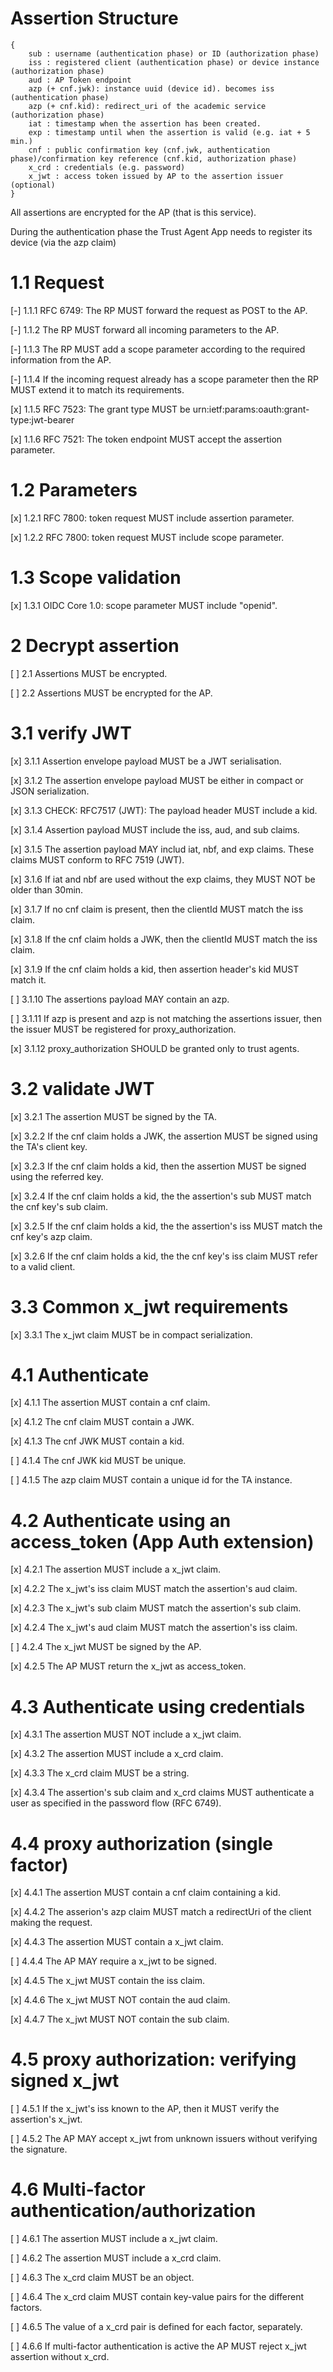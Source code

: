 # Assertion Structure

```
{
    sub : username (authentication phase) or ID (authorization phase)
    iss : registered client (authentication phase) or device instance (authorization phase)
    aud : AP Token endpoint
    azp (+ cnf.jwk): instance uuid (device id). becomes iss (authentication phase)
    azp (+ cnf.kid): redirect_uri of the academic service (authorization phase)
    iat : timestamp when the assertion has been created.
    exp : timestamp until when the assertion is valid (e.g. iat + 5 min.)
    cnf : public confirmation key (cnf.jwk, authentication phase)/confirmation key reference (cnf.kid, authorization phase)
    x_crd : credentials (e.g. password)
    x_jwt : access token issued by AP to the assertion issuer (optional)
}
```

All assertions are encrypted for the AP (that is this service).

During the authentication phase the Trust Agent App needs to register its device (via the azp claim)

# 1.1 Request

[-] 1.1.1 RFC 6749: The RP MUST forward the request as POST to the AP.

[-] 1.1.2 The RP MUST forward all incoming parameters to the AP.

[-] 1.1.3 The RP MUST add a scope parameter according to the required information from the AP.

[-] 1.1.4 If the incoming request already has a scope parameter then the RP MUST extend it to match its requirements.

[x] 1.1.5 RFC 7523: The grant type MUST be urn:ietf:params:oauth:grant-type:jwt-bearer

[x] 1.1.6 RFC 7521: The token endpoint MUST accept the assertion parameter.

# 1.2 Parameters

[x] 1.2.1 RFC 7800: token request MUST include assertion parameter.

[x] 1.2.2 RFC 7800: token request MUST include scope parameter.

# 1.3 Scope validation

[x] 1.3.1 OIDC Core 1.0: scope parameter MUST include "openid".

# 2 Decrypt assertion

[ ] 2.1 Assertions MUST be encrypted.

[ ] 2.2 Assertions MUST be encrypted for the AP.

# 3.1 verify JWT

[x] 3.1.1 Assertion envelope payload MUST be a JWT serialisation.

[x] 3.1.2 The assertion envelope payload MUST be either in compact or JSON serialization.

[x] 3.1.3 CHECK: RFC7517 (JWT): The payload header MUST include a kid.

[x] 3.1.4 Assertion payload MUST include the iss, aud, and sub claims.

[x] 3.1.5 The assertion payload MAY includ iat, nbf, and exp claims. These claims MUST conform to RFC 7519 (JWT).

[x] 3.1.6 If iat and nbf are used without the exp claims, they MUST NOT be older than 30min.

[x] 3.1.7 If no cnf claim is present, then the clientId MUST match the iss claim.

[x] 3.1.8 If the cnf claim holds a JWK, then the clientId MUST match the iss claim.

[x] 3.1.9 If the cnf claim holds a kid, then assertion header's kid MUST match it.

[ ] 3.1.10 The assertions payload MAY contain an azp.

[ ] 3.1.11 If azp is present and azp is not matching the assertions issuer, then the issuer MUST be registered for proxy_authorization.

[x] 3.1.12 proxy_authorization SHOULD be granted only to trust agents.

# 3.2 validate JWT

[x] 3.2.1 The assertion MUST be signed by the TA.

[x] 3.2.2 If the cnf claim holds a JWK, the assertion MUST be signed using the TA's client key.

[x] 3.2.3 If the cnf claim holds a kid, then the assertion MUST be signed using the referred key.

[x] 3.2.4 If the cnf claim holds a kid, the the assertion's sub MUST match the cnf key's sub claim.

[x] 3.2.5 If the cnf claim holds a kid, the the assertion's iss MUST match the cnf key's azp claim.

[x] 3.2.6 If the cnf claim holds a kid, the the cnf key's iss claim MUST refer to a valid client.

# 3.3 Common x_jwt requirements

[x] 3.3.1 The x_jwt claim MUST be in compact serialization.

# 4.1 Authenticate

[x] 4.1.1 The assertion MUST contain a cnf claim.

[x] 4.1.2 The cnf claim MUST contain a JWK.

[x] 4.1.3 The cnf JWK MUST contain a kid.

[ ] 4.1.4 The cnf JWK kid MUST be unique.

[ ] 4.1.5 The azp claim MUST contain a unique id for the TA instance.

# 4.2 Authenticate using an access_token (App Auth extension)

[x] 4.2.1 The assertion MUST include a x_jwt claim.

[x] 4.2.2 The x_jwt's iss claim MUST match the assertion's aud claim.

[x] 4.2.3 The x_jwt's sub claim MUST match the assertion's sub claim.

[x] 4.2.4 The x_jwt's aud claim MUST match the assertion's iss claim.

[ ] 4.2.4 The x_jwt MUST be signed by the AP.

[x] 4.2.5 The AP MUST return the x_jwt as access_token.

# 4.3 Authenticate using credentials

[x] 4.3.1 The assertion MUST NOT include a x_jwt claim.

[x] 4.3.2 The assertion MUST include a x_crd claim.

[x] 4.3.3 The x_crd claim MUST be a string.

[x] 4.3.4 The assertion's sub claim and x_crd claims MUST authenticate a user as specified in the password flow (RFC 6749).

# 4.4 proxy authorization (single factor)

[x] 4.4.1 The assertion MUST contain a cnf claim containing a kid.

[x] 4.4.2 The asserion's azp claim MUST match a redirectUri of the client making the request.

[x] 4.4.3 The assertion MUST contain a x_jwt claim.

[ ] 4.4.4 The AP MAY require a x_jwt to be signed.

[x] 4.4.5 The x_jwt MUST contain the iss claim.

[x] 4.4.6 The x_jwt MUST NOT contain the aud claim.

[x] 4.4.7 The x_jwt MUST NOT contain the sub claim.

# 4.5 proxy authorization: verifying signed x_jwt

[ ] 4.5.1 If the x_jwt's iss known to the AP, then it MUST verify the assertion's x_jwt.

[ ] 4.5.2 The AP MAY accept x_jwt from unknown issuers without verifying the signature.

# 4.6 Multi-factor authentication/authorization

[ ] 4.6.1 The assertion MUST include a x_jwt claim.

[ ] 4.6.2 The assertion MUST include a x_crd claim.

[ ] 4.6.3 The x_crd claim MUST be an object.

[ ] 4.6.4 The x_crd claim MUST contain key-value pairs for the different factors.

[ ] 4.6.5 The value of a x_crd pair is defined for each factor, separately.

[ ] 4.6.6 If multi-factor authentication is active the AP MUST reject x_jwt assertion without x_crd.  

